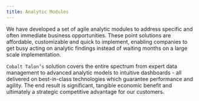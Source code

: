 ```yaml
---
title: Analytic Modules
---
```


We have developed a set of agile analytic modules to address specific and often immediate business opportunities. These point solutions are affordable, customizable and quick to implement, enabling companies to get busy acting on analytic findings instead of waiting months on a large scale implementation.
 
`Cobalt Talon’s` solution covers the entire spectrum from expert data management to advanced analytic models to intuitive dashboards - all delivered on best-in-class technologies which guarantee performance and agility. The end result is significant, tangible economic benefit and ultimately a strategic competitive advantage for our customers.
